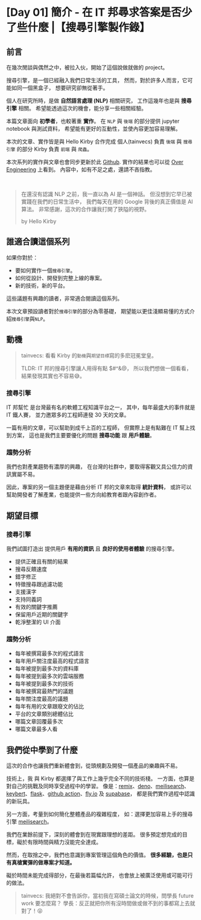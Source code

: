 # [Day 01] 簡介 - 在 IT 邦尋求答案是否少了些什麼 |【搜尋引擎製作錄】


## 前言
在幾次閒談與偶然之中，被拉入伙，開始了這個說做就做的 project。

搜尋引擎，是一個已經融入我們日常生活的工具，
然而，對於許多人而言，它可能如同一個黑盒子，
想要研究卻無從著手。

個人在研究所時，是做 **自然語言處理 (NLP)** 相關研究，
工作這幾年也是與 **搜尋引擎** 相關。
希望能透過這次的機會，能分享一些相關經驗。

本篇文章面向 **初學者**，也較著重 **實作**。
在 `NLP` 與 `後端` 的部分提供 jupyter notebook 與測試資料，
希望能有更好的互動性，並使內容更加容易理解。

本次的文章、實作皆是與 Hello Kirby 合作完成
個人(tainvecs) 負責 `後端` 與 `搜尋引擎` 的部分
Kirby 負責 `前端` 與 `爬蟲`。

本次系列的實作與文章也會同步更新於此 [Github].
實作的結果也可以從 [Over Engineering] 上看到。
內容中，如有不足之處，還請不吝指教。

<br>

> 在還沒有認識 NLP 之前，我一直以為 AI 是一個神話。
> 但沒想到它早已被實踐在我們的日常生活中，
> 我們每天在用的 Google 背後的真正價值是 AI 算法。
> 非常感謝，這次的合作讓我打開了狹隘的視野。
>
> by Hello Kirby


## 誰適合讀這個系列

如果你對於：

- 要如何實作一個`搜尋引擎`。
- 如何從設計、開發到完整上線的專案。
- 新的技術，新的平台。

這些議題有興趣的讀者，非常適合閱讀這個系列。

本次文章預設讀者對於`搜尋引擎`的部分為零基礎，
期望能以更佳淺顯易懂的方式介紹`搜尋引擎`與`NLP`。


## 動機

> tainvecs: 看看 Kirby 的`動機`與`期望目標`寫的多麽冠冕堂皇。
>
> TLDR: IT 邦的搜尋引擎讓人用得有點 $#^&@，
> 所以我們想做一個看看，結果發現其實也不容易😅。

### 搜尋引擎

IT 邦幫忙 是台灣最有名的軟體工程知識平台之一，
其中，每年最盛大的事件就是 IT 鐵人賽，
並力邀眾多的工程師連發 30 天的文章。

一篇有用的文章，可以幫助到成千上百的工程師，
但實際上是有點難在 IT 幫上找到方案，
這也是我們主要要優化的問題 **搜尋功能** 跟 **用戶體驗**。

### 趨勢分析

我們也對產業趨勢有濃厚的興趣，
在台灣的社群中，要取得客觀又具公信力的資訊實屬不易。

因此，專案的另一個主題便是藉由分析 IT 邦的文章來取得 **統計資料**，
或許可以幫助開發者了解產業，也能提供一些方向給教育者跟內容創作者。


## 期望目標

### 搜尋引擎

我們試圖打造出 提供用戶 **有用的資訊** 且 **良好的使用者體驗** 的搜尋引擎。

- 提供正確且有關的結果
- 搜尋反饋速度
- 錯字修正
- 特徵搜尋跟過濾功能
- 支援漢字
- 支持同義詞
- 有效的關鍵字推薦
- 保留用戶近期的關鍵字
- 乾淨整潔的 UI 介面

### 趨勢分析

- 每年被撰寫最多次的程式語言
- 每年用戶關注度最高的程式語言
- 每年被提到最多次的資料庫
- 每年被提到最多次的雲端服務
- 每年被提到最多次的技術
- 每年被撰寫最熱門的議題
- 每年關注度最高的議題
- 每年有用的文章跟廢文的佔比
- 平台的文章類別總體佔比
- 哪篇文章回覆最多次
- 哪篇文章最多人看


## 我們從中學到了什麼

這次的合作也讓我們重新體會到，從頭規劃及開發一個產品的樂趣與不易。

技術上，我 與 Kirby 都選擇了與工作上幾乎完全不同的技術棧。
一方面，也算是對自己的挑戰及同時享受過程中的學習。
像是：[remix]、[deno]、[meilisearch]、[keybert]、[flask]、[github action][github-action]、[fly.io] 及 [supabase]，
都是我們實作過程中認識的新玩具。

另一方面，考量到如何簡化整體產品的複雜程度，
如：選擇更加容易上手的搜尋引擎 [meilisearch]。

我們在業餘前提下，深刻的體會到在現實跟理想的差距。
很多預定想完成的目標，礙於有限時間與精力沒能完全達成。

然而，在取捨之中，我們也意識到專案管理這個角色的價值。
**很多經驗，也是只有真槍實彈的做專案才知道。**

礙於時間未能完成得部分，在最後若篇幅允許，
也會放上被廣泛使用或可能可行的做法。

> tainvecs: 我絕對不會告訴你，當初我在寫碩士論文的時候，問學長 future work 要怎麼寫？
> 學長：反正就把你所有沒時間做或做不到的事都寫上去就對了！😝

[Github]: https://github.com/over-engineering-run
[Over Engineering]: https://over-engineering-frontend.fly.dev/
[remix]: https://remix.run/
[deno]: https://deno.land/
[meilisearch]: https://docs.meilisearch.com/
[keybert]: https://maartengr.github.io/KeyBERT/
[flask]: https://flask.palletsprojects.com/en/2.2.x/quickstart/
[github-action]: https://github.com/features/actions
[fly.io]: https://fly.io/
[supabase]: https://supabase.com/
